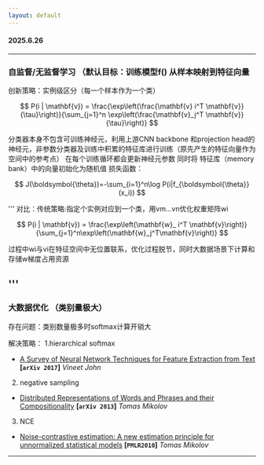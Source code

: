 ```yaml
---
layout: default
---
```




#### 2025.6.26

---
### 自监督/无监督学习 （默认目标：训练模型f() 从样本映射到特征向量

创新策略：实例级区分（每一个样本作为一个类）

$$
P(i | \mathbf{v}) = \frac{\exp\left(\frac{\mathbf{v} i^T \mathbf{v}}{\tau}\right)}{\sum_{j=1}^n \exp\left(\frac{\mathbf{v}_j^T \mathbf{v}}{\tau}\right)}
$$

分类器本身不包含可训练神经元，利用上游CNN backbone 和projection head的神经元，非参数分类器及训练中积累的特征库进行训练（原先产生的特征向量作为空间中的参考点）
在每个训练循环都会更新神经元参数 同时将 特征库（memory bank）中的向量初始化为随机值
损失函数：

$$
J(\boldsymbol{\theta})=-\sum_{i=1}^n\log P(i|f_{\boldsymbol{\theta}}(x_i))
$$

'''
对比：传统策略:指定个实例对应到一个类，用vm...vn优化权重矩阵wi

$$
P(i | \mathbf{v}) = \frac{\exp\left(\mathbf{w}_ i^T \mathbf{v}\right)}{\sum_{j=1}^n\exp\left(\mathbf{w}_j^T\mathbf{v}\right)}
$$

过程中wi与vi在特征空间中无位置联系，优化过程脱节，同时大数据场景下计算和存储w梯度占用资源

'''
---

### 大数据优化 （类别量极大）

存在问题：类别数量极多时softmax计算开销大

解决策略：
1.hierarchical softmax
- [A Survey of Neural Network Techniques for Feature Extraction from Text](http://arxiv.org/abs/1704.08531)
  **[`arXiv 2017`]** *Vineet John*
2. negative sampling
- [Distributed Representations of Words and Phrases and their Compositionality](http://arxiv.org/abs/1310.4546)
  **[`arXiv 2013`]** *Tomas Mikolov*
3. NCE
- [Noise-contrastive estimation: A new estimation principle for unnormalized statistical models](https://proceedings.mlr.press/v9/gutmann10a/gutmann10a.pdf)
  **[`PMLR2010`]** *Tomas Mikolov*
  
---


